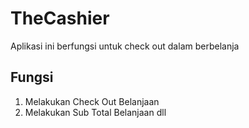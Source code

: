 # TheCashier
Aplikasi ini berfungsi untuk check out dalam berbelanja
## Fungsi
1. Melakukan Check Out Belanjaan
2. Melakukan Sub Total Belanjaan dll

